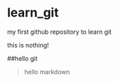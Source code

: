 # learn_git
my first github repository to learn git

this is nothing!

##hello git

>hello markdown



